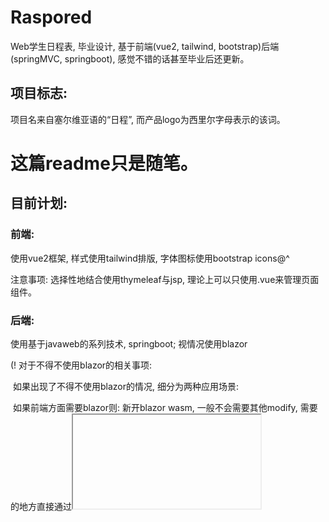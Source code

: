 # Raspored
 Web学生日程表, 毕业设计, 基于前端(vue2, tailwind, bootstrap)后端(springMVC, springboot), 感觉不错的话甚至毕业后还更新。

## 项目标志:

项目名来自塞尔维亚语的“日程”, 而产品logo为西里尔字母表示的该词。

# 这篇readme只是随笔。

## 目前计划:

### 前端:

使用vue2框架, 样式使用tailwind排版, 字体图标使用bootstrap icons@^

注意事项: 选择性地结合使用thymeleaf与jsp, 理论上可以只使用.vue来管理页面组件。

### 后端:

使用基于javaweb的系列技术, springboot; 视情况使用blazor

(! 对于不得不使用blazor的相关事项: 

​	如果出现了不得不使用blazor的情况, 细分为两种应用场景:

​		如果前端方面需要blazor则: 新开blazor wasm, 一般不会需要其他modify, 需要的地方直接通过<code><iframe></code>嵌入. 当然, 前端**可以考虑使用blazor wasm + vue2 + tailwindcss 的模式, 前提是使用静态的设计.**

​		如果后端方面需要blazor则: 0. 只能使用Blazor Server; 1. 明确上交作业是否可分为工程文件 + 实际发行版; 2. 要为两个不同的技术栈配合做好准备. 比如说, 在用jar打包springboot项目后留一个调用shell执行命令来启动blazor server app的方式; 3. blazor server必须只作为一个舒适的API(对于此项目可以是天气获取和转换API); 4. 需要解决跨域问题。同时, 后端应该尽可能避免使用blazor。

​	)

### 表设计:

对于本项目, 数据库用于保存用户以及用户课表信息。

| 表名          | 项目                                                         | 解释                                                     |
| ------------- | ------------------------------------------------------------ | -------------------------------------------------------- |
| User          | ID int auto_increment primary key, name varchar(30) not null unique, pwd varchar(50) not null | 用户基本信息                                             |
| UserSchedules | ID int auto_increment primary key, UserID int not null, ThisScheduleName varchar(50) not null, ThisScheduleUUID varchar(80) not null | 用户存储表名, 用户每创建一个表就在这里创建一条新的记录。 |
|               |                                                              |                                                          |

其中ThisScheduleName用特定格式保存着用户创建的表的名称, ThisScheduleUUID保存用于索引的对应新表的表名。不建议用户的表名中存在有半角的特殊字符。在为用户创建表时, 应该先创建一个UUID, 用于绑定表并且避免冲突。

UserSchedules保存了这个用户创建的表. 每个用户创造新的日程表后, 将会根据公共单表模版创建新的表。公共的单表模版如下:

| 表名       | 项目                                                         | 解释                                                         |
| ---------- | ------------------------------------------------------------ | ------------------------------------------------------------ |
| %表的UUID% | ID int auto_increment primary key, ScheduleName varchar(50), Mon text, Tue text, Wed text, Thu text, Fri text, Sat text, Sun text, Ext text, config text | 保存了表中一周七天的事务, 每天使用一个统一的组件保存日程内容, 预留了一个带默认值的描述一天时段和一般日程时长的空间, 并且预留了一个空间标记周特殊事件。 |
| ————————   | ⬆️将多个日程项目组为一个数组。                                |                                                              |
|            |                                                              |                                                              |

ps: {day: “Mon”, items: [{},{},{},{},{}]}

上述的通用组件为一段JSON, 如下所示:

````json
{
  "isUnderSchedule": "默认为true, 控制这项日程是否跟随划定的日程格子",
  "partName": "这里是一段日程计划的名称",
  "fromTo": "如果isUnderSchedule为true, 这里将被忽略。否则这里表示起止时间, 同样有个通用格式, 比如「7:00-9:00」表示上午七点到上午九点。",
  "partDetail": "这里保存片段的附加信息",
  "avaliableDateRange": "这里用通用格式保存着此项日程有效的日期范围. 将保存所有它应该显示的日期, 或者特定的单词: 「once」代表本周的这一天, 「every」表示每周的这一天, 「」。",
  "occupyBlocks": "如果isUnderSchedule为false, 这里将被忽略。否则这里表示这个日程在当天的划定日程框架中占多少个格子。"
}
````

保存在

#### 如何处理时间冲突?

由于是分天存储的, 当新建日程时候: 1. 当天有至少一个日程; 2. 存在的最晚起始时间的日程(A)的起始时间比新日程的起始时间小; 3. 发现新日程选择的时间点起始部分**小于**A的结束时间, 则判断为时间冲突, 发出提示, 并按A的结束时间开启新日程。这个过程在后端静默进行检查和修正。
